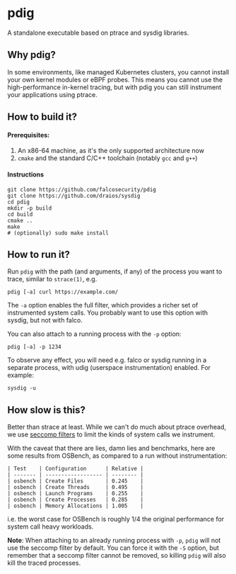 # pdig

A standalone executable based on ptrace and sysdig libraries.

## Why pdig?

In some environments, like managed Kubernetes clusters, you cannot install your own kernel modules or eBPF probes.
This means you cannot use the high-performance in-kernel tracing, but with pdig you can still instrument your applications using ptrace.

## How to build it?

#### Prerequisites:

1. An x86-64 machine, as it's the only supported architecture now
2. `cmake` and the standard C/C++ toolchain (notably `gcc` and `g++`)

#### Instructions

    git clone https://github.com/falcosecurity/pdig
    git clone https://github.com/draios/sysdig
    cd pdig
    mkdir -p build
    cd build
    cmake ..
    make
    # (optionally) sudo make install

## How to run it?

Run `pdig` with the path (and arguments, if any) of the process you want to trace, similar to `strace(1)`, e.g.

    pdig [-a] curl https://example.com/

The `-a` option enables the full filter, which provides a richer set of instrumented system calls. You probably want to use this option with sysdig, but not with falco.

You can also attach to a running process with the `-p` option:

    pdig [-a] -p 1234

To observe any effect, you will need e.g. falco or sysdig running in a separate process, with udig (userspace instrumentation) enabled. For example:

    sysdig -u

## How slow is this?

Better than strace at least. While we can't do much about ptrace overhead, we use [seccomp filters](http://man7.org/linux/man-pages/man2/seccomp.2.html)
to limit the kinds of system calls we instrument.

With the caveat that there are lies, damn lies and benchmarks, here are some results from OSBench, as compared to a run without instrumentation:

	| Test    | Configuration      | Relative |
	| ------- | ------------------ | -------- |
	| osbench | Create Files       | 0.245    |
	| osbench | Create Threads     | 0.495    |
	| osbench | Launch Programs    | 0.255    |
	| osbench | Create Processes   | 0.285    |
	| osbench | Memory Allocations | 1.005    |

i.e. the worst case for OSBench is roughly 1/4 the original performance for system call heavy workloads.

**Note**: When attaching to an already running process with `-p`, `pdig` will not use the seccomp filter by default.
You can force it with the `-S` option, but remember that a seccomp filter cannot be removed, so killing `pdig` will also kill the traced processes.
